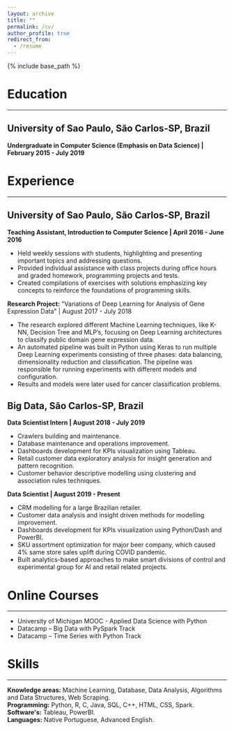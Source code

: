 ```yaml
---
layout: archive
title: ""
permalink: /cv/
author_profile: true
redirect_from:
  - /resume
---
```


{% include base_path %}

Education
=========
_________
## University of Sao Paulo, São Carlos-SP, Brazil
**Undergraduate in Computer Science (Emphasis on Data Science) | February 2015 - July 2019**

Experience
==========
__________
## University of Sao Paulo, São Carlos-SP, Brazil
**Teaching Assistant, Introduction to Computer Science | April 2016 - June 2016**
* Held weekly sessions with students, highlighting and presenting important topics and addressing questions.
* Provided individual assistance with class projects during office hours and graded homework, programming projects and tests.
* Created compilations of exercises with solutions emphasizing key concepts to reinforce the foundations of programming skills.

**Research Project:** "Variations of Deep Learning for Analysis of Gene Expression Data" | August 2017 - July 2018
* The research explored different Machine Learning techniques, like K-NN, Decision Tree and MLP’s, focusing on Deep
Learning architectures to classify public domain gene expression data.
* An automated pipeline was built in Python using Keras to run multiple Deep Learning experiments consisting of three phases:
data balancing, dimensionality reduction and classification. The pipeline was responsible for running experiments with different
 models and configuration.
* Results and models were later used for cancer classification problems.

## Big Data, São Carlos-SP, Brazil
**Data Scientist Intern | August 2018 - July 2019**
* Crawlers building and maintenance.
* Database maintenance and operations improvement.
* Dashboards development for KPIs visualization using Tableau.
* Retail customer data exploratory analysis for insight generation and pattern recognition.
* Customer behavior descriptive modelling using clustering and association rules techniques.

**Data Scientist | August 2019 - Present**
* CRM modelling for a large Brazilian retailer.
* Customer data analysis and insight driven methods for modelling improvement.
* Dashboards development for KPIs visualization using Python/Dash and PowerBI.
* SKU assortment optimization for major beer company, which caused 4% same store sales uplift during COVID pandemic.
* Built analytics-based approaches to make smart divisions of control and experimental group for AI and retail related projects.

Online Courses
==============
______________
* University of Michigan MOOC - Applied Data Science with Python
* Datacamp – Big Data with PySpark Track
* Datacamp – Time Series with Python Track

Skills
======
______
**Knowledge areas:** Machine Learning, Database, Data Analysis, Algorithms and Data Structures, Web Scraping.  
**Programming:** Python, R, C, Java, SQL, C++, HTML, CSS, Spark.  
**Software's:** Tableau, PowerBI.  
**Languages:** Native Portuguese, Advanced English.  


<!--
Publications
======
  <ul>{% for post in site.publications %}
    {% include archive-single-cv.html %}
  {% endfor %}</ul>
  
Talks
======
  <ul>{% for post in site.talks %}
    {% include archive-single-talk-cv.html %}
  {% endfor %}</ul>
  
Teaching
======
  <ul>{% for post in site.teaching %}
    {% include archive-single-cv.html %}
  {% endfor %}</ul>
  
Service and leadership
======
* Currently signed in to 43 different slack teams
 
 -->